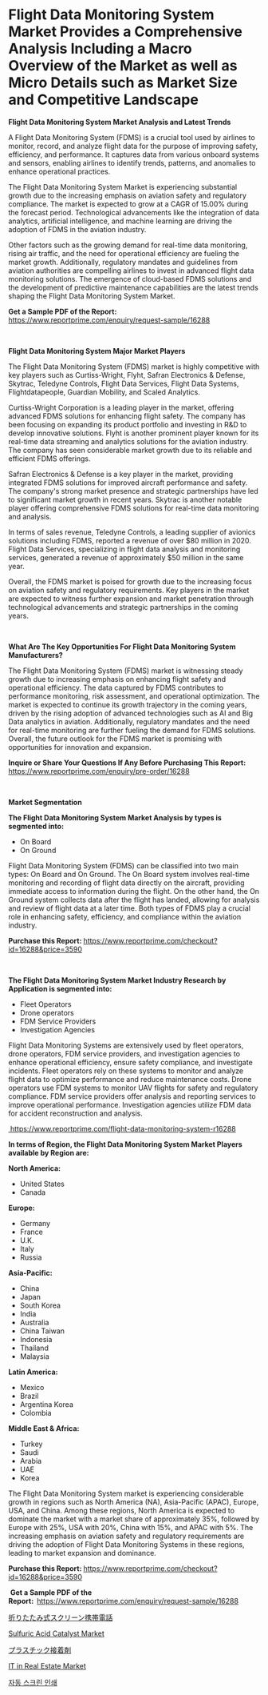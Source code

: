 <p><h1>Flight Data Monitoring System Market Provides a Comprehensive Analysis Including a Macro Overview of the Market as well as Micro Details such as Market Size and Competitive Landscape</h1></p><p><strong>Flight Data Monitoring System Market Analysis and Latest Trends</strong></p>
<p><p>A Flight Data Monitoring System (FDMS) is a crucial tool used by airlines to monitor, record, and analyze flight data for the purpose of improving safety, efficiency, and performance. It captures data from various onboard systems and sensors, enabling airlines to identify trends, patterns, and anomalies to enhance operational practices.</p><p>The Flight Data Monitoring System Market is experiencing substantial growth due to the increasing emphasis on aviation safety and regulatory compliance. The market is expected to grow at a CAGR of 15.00% during the forecast period. Technological advancements like the integration of data analytics, artificial intelligence, and machine learning are driving the adoption of FDMS in the aviation industry.</p><p>Other factors such as the growing demand for real-time data monitoring, rising air traffic, and the need for operational efficiency are fueling the market growth. Additionally, regulatory mandates and guidelines from aviation authorities are compelling airlines to invest in advanced flight data monitoring solutions. The emergence of cloud-based FDMS solutions and the development of predictive maintenance capabilities are the latest trends shaping the Flight Data Monitoring System Market.</p></p>
<p><strong>Get a Sample PDF of the Report:&nbsp;</strong> <a href="https://www.reportprime.com/enquiry/request-sample/16288">https://www.reportprime.com/enquiry/request-sample/16288</a></p>
<p>&nbsp;</p>
<p><strong>Flight Data Monitoring System Major Market Players</strong></p>
<p><p>The Flight Data Monitoring System (FDMS) market is highly competitive with key players such as Curtiss-Wright, Flyht, Safran Electronics & Defense, Skytrac, Teledyne Controls, Flight Data Services, Flight Data Systems, Flightdatapeople, Guardian Mobility, and Scaled Analytics.</p><p>Curtiss-Wright Corporation is a leading player in the market, offering advanced FDMS solutions for enhancing flight safety. The company has been focusing on expanding its product portfolio and investing in R&D to develop innovative solutions. Flyht is another prominent player known for its real-time data streaming and analytics solutions for the aviation industry. The company has seen considerable market growth due to its reliable and efficient FDMS offerings.</p><p>Safran Electronics & Defense is a key player in the market, providing integrated FDMS solutions for improved aircraft performance and safety. The company's strong market presence and strategic partnerships have led to significant market growth in recent years. Skytrac is another notable player offering comprehensive FDMS solutions for real-time data monitoring and analysis.</p><p>In terms of sales revenue, Teledyne Controls, a leading supplier of avionics solutions including FDMS, reported a revenue of over $80 million in 2020. Flight Data Services, specializing in flight data analysis and monitoring services, generated a revenue of approximately $50 million in the same year.</p><p>Overall, the FDMS market is poised for growth due to the increasing focus on aviation safety and regulatory requirements. Key players in the market are expected to witness further expansion and market penetration through technological advancements and strategic partnerships in the coming years.</p></p>
<p>&nbsp;</p>
<p><strong>What Are The Key Opportunities For Flight Data Monitoring System Manufacturers?</strong></p>
<p><p>The Flight Data Monitoring System (FDMS) market is witnessing steady growth due to increasing emphasis on enhancing flight safety and operational efficiency. The data captured by FDMS contributes to performance monitoring, risk assessment, and operational optimization. The market is expected to continue its growth trajectory in the coming years, driven by the rising adoption of advanced technologies such as AI and Big Data analytics in aviation. Additionally, regulatory mandates and the need for real-time monitoring are further fueling the demand for FDMS solutions. Overall, the future outlook for the FDMS market is promising with opportunities for innovation and expansion.</p></p>
<p><strong>Inquire or Share Your Questions If Any Before Purchasing This Report:</strong> <a href="https://www.reportprime.com/enquiry/pre-order/16288">https://www.reportprime.com/enquiry/pre-order/16288</a></p>
<p>&nbsp;</p>
<p><strong>Market Segmentation</strong></p>
<p><strong>The Flight Data Monitoring System Market Analysis by types is segmented into:</strong></p>
<p><ul><li>On Board</li><li>On Ground</li></ul></p>
<p><p>Flight Data Monitoring System (FDMS) can be classified into two main types: On Board and On Ground. The On Board system involves real-time monitoring and recording of flight data directly on the aircraft, providing immediate access to information during the flight. On the other hand, the On Ground system collects data after the flight has landed, allowing for analysis and review of flight data at a later time. Both types of FDMS play a crucial role in enhancing safety, efficiency, and compliance within the aviation industry.</p></p>
<p><strong>Purchase this Report:&nbsp;</strong><a href="https://www.reportprime.com/checkout?id=16288&price=3590">https://www.reportprime.com/checkout?id=16288&price=3590</a></p>
<p>&nbsp;</p>
<p><strong>The Flight Data Monitoring System Market Industry Research by Application is segmented into:</strong></p>
<p><ul><li>Fleet Operators</li><li>Drone operators</li><li>FDM Service Providers</li><li>Investigation Agencies</li></ul></p>
<p><p>Flight Data Monitoring Systems are extensively used by fleet operators, drone operators, FDM service providers, and investigation agencies to enhance operational efficiency, ensure safety compliance, and investigate incidents. Fleet operators rely on these systems to monitor and analyze flight data to optimize performance and reduce maintenance costs. Drone operators use FDM systems to monitor UAV flights for safety and regulatory compliance. FDM service providers offer analysis and reporting services to improve operational performance. Investigation agencies utilize FDM data for accident reconstruction and analysis.</p></p>
<p><a href="https://www.reportprime.com/flight-data-monitoring-system-r16288">&nbsp;https://www.reportprime.com/flight-data-monitoring-system-r16288</a></p>
<p><strong>In terms of Region, the Flight Data Monitoring System Market Players available by Region are:</strong></p>
<p>
    <p> <strong> North America: </strong>
        <ul>
            <li>United States</li>
            <li>Canada</li>
        </ul>
        </p> 
    <p> <strong> Europe: </strong>
        <ul>
            <li>Germany</li>
            <li>France</li>
            <li>U.K.</li>
            <li>Italy</li>
            <li>Russia</li>
        </ul>
        </p> 
    <p> <strong> Asia-Pacific: </strong>
        <ul>
            <li>China</li>
            <li>Japan</li>
            <li>South Korea</li>
            <li>India</li>
            <li>Australia</li>
            <li>China Taiwan</li>
            <li>Indonesia</li>
            <li>Thailand</li>
            <li>Malaysia</li>
        </ul>
        </p> 
    <p> <strong> Latin America: </strong>
        <ul>
            <li>Mexico</li>
            <li>Brazil</li>
            <li>Argentina Korea</li>
            <li>Colombia</li>
        </ul>
        </p> 
    <p> <strong> Middle East & Africa: </strong>
        <ul>
            <li>Turkey</li>
            <li>Saudi</li>
            <li>Arabia</li>
            <li>UAE</li>
            <li>Korea</li>
        </ul>
    </p>
    </p>
<p><p>The Flight Data Monitoring System market is experiencing considerable growth in regions such as North America (NA), Asia-Pacific (APAC), Europe, USA, and China. Among these regions, North America is expected to dominate the market with a market share of approximately 35%, followed by Europe with 25%, USA with 20%, China with 15%, and APAC with 5%. The increasing emphasis on aviation safety and regulatory requirements are driving the adoption of Flight Data Monitoring Systems in these regions, leading to market expansion and dominance.</p></p>
<p><strong>Purchase this Report: </strong><a href="https://www.reportprime.com/checkout?id=16288&price=3590">https://www.reportprime.com/checkout?id=16288&price=3590</a></p>
<p>&nbsp;<strong>Get a Sample PDF of the Report:&nbsp;&nbsp;</strong><a href="https://www.reportprime.com/enquiry/request-sample/16288">https://www.reportprime.com/enquiry/request-sample/16288</a></p>
<p><strong></strong></p>
<p><p><a href="https://github.com/joaejkdzgyljvo6/Market-Research-Report-List-1/blob/main/534651826243.md">折りたたみ式スクリーン携帯電話</a></p><p><a href="https://issuu.com/reportprime-2/docs/sulfuric-acid-catalyst-market-size-2030.pptx">Sulfuric Acid Catalyst Market</a></p><p><a href="https://github.com/ppmazlotr77499/Market-Research-Report-List-1/blob/main/123816326242.md">プラスチック接着剤</a></p><p><a href="https://github.com/marloy8/Market-Research-Report-List-4/blob/main/it-in-real-estate-market.md">IT in Real Estate Market</a></p><p><a href="https://github.com/WilburKihn5676/Market-Research-Report-List-1/blob/main/525850724378.md">자동 스크린 인쇄</a></p></p>